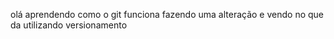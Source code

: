 olá aprendendo como o git funciona 
fazendo uma alteração e vendo no que da utilizando versionamento